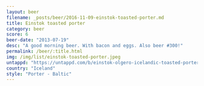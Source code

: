 ```yaml
---
layout: beer
filename: _posts/beer/2016-11-09-einstok-toasted-porter.md
title: Einstok toasted porter
category: beer
score: 6
beer-date: "2013-07-19"
desc: "A good morning beer. With bacon and eggs. Also beer #300!"
permalink: /beer/:title.html
img: /img/list/einstok-toasted-porter.jpeg
untappd: "https://untappd.com/b/einstok-olgero-icelandic-toasted-porter/107027"
country: "Iceland"
style: "Porter - Baltic"
---
```


